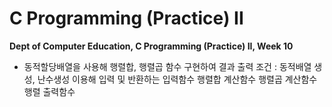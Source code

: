 # C Programming (Practice) II
**Dept of Computer Education, C Programming (Practice) II, Week 10**

- 동적할당배열을 사용해 행렬합, 행렬곱 함수 구현하여 결과 출력
조건 : 
동적배열 생성, 난수생성 이용해 입력 및 반환하는 입력함수
행렬합 계산함수
행렬곱 계산함수
행렬 출력함수